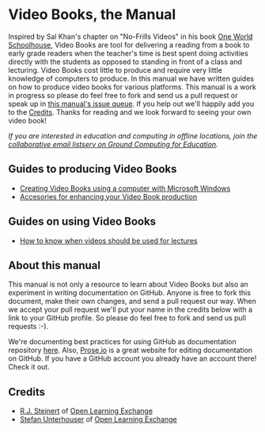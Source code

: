 # Video Books, the Manual

Inspired by Sal Khan's chapter on "No-Frills Videos" in his book [One World Schoolhouse](http://books.google.com.gh/books?id=xz-gkDYm4UUC&dq=one+world+schoolhouse&hl=en&sa=X&ei=rStfUeWECanG7AalqYEw&redir_esc=y), Video Books are tool for delivering a reading from a book to early grade readers when the teacher's time is best spent doing activities directly with the students as opposed to standing in front of a class and lecturing.  Video Books cost little to produce and require very little knowledge of computers to produce. In this manual we have written guides on how to produce video books for various platforms. This manual is a work in progress so please do feel free to fork and send us a pull request or speak up in [this manual's issue queue](https://github.com/open-learning-exchange/Video-Book-Manual/issues). If you help out we'll happily add you to the [Credits](https://github.com/open-learning-exchange/Video-Book-Manual#credits). Thanks for reading and we look forward to seeing your own video book!  

*If you are interested in education and computing in offline locations, join the [collaborative email listserv on Ground Computing for Education](https://groups.google.com/forum/?fromgroups#!forum/groundcomputing).*

## Guides to producing Video Books
- [Creating Video Books using a computer with Microsoft Windows](creating-video-books-using-a-computer-with-microsoft-windows)
- [Accesories for enhancing your Video Book production](accesories-for-enhancing-your-video-book-production)


## Guides on using Video Books
- [How to know when videos should be used for lectures](knowing-when-to-use-videos-for-lectures)


## About this manual
This manual is not only a resource to learn about Video Books but also an experiment in writing documentation on GitHub.  Anyone is free to fork this document, make their own changes, and send a pull request our way.  When we accept your pull request we'll put your name in the credits below with a link to your GitHub profile.  So please do feel free to fork and send us pull requests :-).  

We're documenting best practices for using GitHub as documentation repository [here](https://github.com/open-learning-exchange/github-for-writers--best-practices).  Also, [Prose.io](http://prose.io) is a great website for editing documentation on GitHub.  If you have a GitHub account you already have an account there! Check it out. 


## Credits

- [R.J. Steinert](https://github.com/rjsteinert) of [Open Learning Exchange](https://github.com/open-learning-exchange)
- [Stefan Unterhouser](https://github.com/treehouse-su) of [Open Learning Exchange](https://github.com/open-learning-exchange)